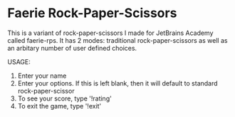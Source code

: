 # Faerie Rock-Paper-Scissors
This is a variant of rock-paper-scissors I made for JetBrains Academy called faerie-rps. It has 2 modes: traditional rock-paper-scissors as well as an arbitary number of user defined choices.


USAGE:

1. Enter your name
2. Enter your options. If this is left blank, then it will default to standard rock-paper-scissor
3. To see your score, type '!rating'
4. To exit the game, type '!exit'
